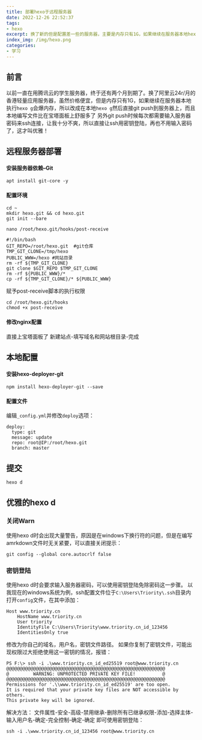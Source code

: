 ```yaml
---
title: 部署hexo于远程服务器
date: 2022-12-26 22:52:37
tags:
- hexo
excerpt: 换了新的但是配置差一些的服务器，主要是内存只有1G，如果继续在服务器本地hexo g会爆内存，所以改成在本地hexo g然后直接git push
index_img: /img/hexo.png
categories: 
- 学习
---
```

## 前言
以前一直在用腾讯云的学生服务器，终于还有两个月到期了。换了阿里云24r/月的香港轻量应用服务器，虽然价格便宜，但是内存只有1G，如果继续在服务器本地执行`hexo g`会爆内存，所以改成在本地`hexo g`然后直接git push到服务器上，而且本地编写文件比在宝塔面板上舒服多了
另外git push时候每次都需要输入服务器密码来ssh连接，让我十分不爽，所以直接让ssh用密钥登陆，再也不用输入密码了，这才叫优雅！
## 远程服务器部署
#### 安装服务器依赖–Git
```
apt install git-core -y
```
#### 配置环境
```
cd ~
mkdir hexo.git && cd hexo.git
git init --bare
```
```
nano /root/hexo.git/hooks/post-receive
```
```
#!/bin/bash
GIT_REPO=/root/hexo.git  #git仓库
TMP_GIT_CLONE=/tmp/hexo
PUBLIC_WWW=/hexo #网站目录
rm -rf ${TMP_GIT_CLONE}
git clone $GIT_REPO $TMP_GIT_CLONE
rm -rf ${PUBLIC_WWW}/*
cp -rf ${TMP_GIT_CLONE}/* ${PUBLIC_WWW}
```
赋予post-receive脚本的执行权限
```
cd /root/hexo.git/hooks
chmod +x post-receive
```
#### 修改nginx配置
直接上宝塔面板了
新建站点-填写域名和网站根目录-完成
## 本地配置
#### 安装hexo-deployer-git
```
npm install hexo-deployer-git --save
```
#### 配置文件
编辑`_config.yml`并修改`deploy`选项：
```
deploy:
  type: git
  message: update
  repo: root@IP:/root/hexo.git
  branch: master
```
## 提交
```
hexo d
```
## 优雅的hexo d
### 关闭Warn
使用hexo d时会出现大量警告，原因是在windows下换行符的问题，但是在编写amrkdown文件时无关紧要，可以直接关闭提示：
```
git config --global core.autocrlf false
```
### 密钥登陆
使用hexo d时会要求输入服务器密码，可以使用密钥登陆免除密码这一步骤。
以我现在的windows系统为例，ssh配置文件位于`C:\Users\Triority\.ssh`目录内
打开`config`文件，在其中添加：
```
Host www.triority.cn
    HostName www.triority.cn
    User triority
    IdentityFile C:\Users\Triority\www.triority.cn_id_123456
    IdentitiesOnly true
```
修改为你自己的域名，用户名，密钥文件路径。
如果你复制了密钥文件，可能出现权限过大拒绝使用这一密钥的情况，报错：
```
PS F:\> ssh -i .\www.triority.cn_id_ed25519 root@www.triority.cn
@@@@@@@@@@@@@@@@@@@@@@@@@@@@@@@@@@@@@@@@@@@@@@@@@@@@@@@@@@@
@         WARNING: UNPROTECTED PRIVATE KEY FILE!          @
@@@@@@@@@@@@@@@@@@@@@@@@@@@@@@@@@@@@@@@@@@@@@@@@@@@@@@@@@@@
Permissions for '.\\www.triority.cn_id_ed25519' are too open.
It is required that your private key files are NOT accessible by others.
This private key will be ignored.
```
解决方法：
文件属性-安全-高级-禁用继承-删除所有已继承权限-添加-选择主体-输入用户名-确定-完全控制-确定-确定
即可使用密钥登陆：
```
ssh -i .\www.triority.cn_id_123456 root@www.triority.cn
```